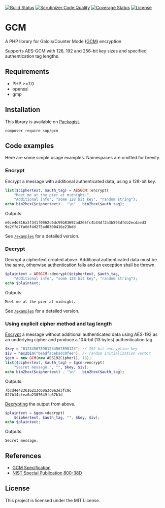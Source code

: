 [![Build Status](https://travis-ci.org/sop/gcm.svg?branch=master)](https://travis-ci.org/sop/gcm)
[![Scrutinizer Code Quality](https://scrutinizer-ci.com/g/sop/gcm/badges/quality-score.png?b=master)](https://scrutinizer-ci.com/g/sop/gcm/?branch=master)
[![Coverage Status](https://coveralls.io/repos/github/sop/gcm/badge.svg?branch=master)](https://coveralls.io/github/sop/gcm?branch=master)
[![License](https://poser.pugx.org/sop/gcm/license)](https://github.com/sop/gcm/blob/master/LICENSE)

# GCM

A PHP library for Galois/Counter Mode
([GCM](http://csrc.nist.gov/groups/ST/toolkit/BCM/documents/proposedmodes/gcm/gcm-spec.pdf))
encryption.

Supports AES-GCM with 128, 192 and 256-bit key sizes and specified
authentication tag lengths.

## Requirements

-   PHP >=7.0
-   openssl
-   gmp

## Installation

This library is available on
[Packagist](https://packagist.org/packages/sop/gcm).

    composer require sop/gcm

## Code examples

Here are some simple usage examples. Namespaces are omitted for brevity.

### Encrypt

Encrypt a message with additional authenticated data, using a 128-bit key.

```php
list($ciphertext, $auth_tag) = AESGCM::encrypt(
    "Meet me at the pier at midnight.",
    "Additional info", "some 128 bit key", "random string");
echo bin2hex($ciphertext) . "\n" . bin2hex($auth_tag);
```

Outputs:

    e0ce4d816a3f341f0062c6dc99b83692ad265fc4b34df2a3b593dfdb2ecdaed3
    9e2ffd7fa0df4d275ad0300416e23bdd

See [`/examples`](https://github.com/sop/gcm/blob/master/examples/encrypt.php) for a detailed version.

### Decrypt

Decrypt a ciphertext created above. Additional authenticated data must
be the same, otherwise authentication fails and an exception shall be thrown.

```php
$plaintext = AESGCM::decrypt($ciphertext, $auth_tag,
    "Additional info", "some 128 bit key", "random string");
echo $plaintext;
```

Outputs:

    Meet me at the pier at midnight.

See [`/examples`](https://github.com/sop/gcm/blob/master/examples/decrypt.php) for a detailed version.

### Using explicit cipher method and tag length

[Encrypt](https://github.com/sop/gcm/blob/master/examples/explicit-encrypt.php)
a message without additional authenticated data using AES-192
as an underlying cipher and produce a 104-bit (13 bytes) authentication tag.

```php
$key = "012345678901234567890123"; // 192-bit encryption key
$iv = hex2bin("beadfacebadc0fee"); // random initialization vector
$gcm = new GCM(new AES192Cipher(), 13);
list($ciphertext, $auth_tag) = $gcm->encrypt(
    "Secret message.", "", $key, $iv);
echo bin2hex($ciphertext) . "\n" . bin2hex($auth_tag);
```

Outputs:

    7bcd4e423016213c60a3c0a3e3fc0c
    027b14cfea0a2307649fc67b1d

[Decrypting](https://github.com/sop/gcm/blob/master/examples/explicit-decrypt.php)
the output from above.

```php
$plaintext = $gcm->decrypt(
    $ciphertext, $auth_tag, "", $key, $iv);
echo $plaintext;
```

Outputs:

    Secret message.

## References

-   [GCM Specification](http://csrc.nist.gov/groups/ST/toolkit/BCM/documents/proposedmodes/gcm/gcm-spec.pdf)
-   [NIST Special Publication 800-38D](http://csrc.nist.gov/publications/nistpubs/800-38D/SP-800-38D.pdf)

## License

This project is licensed under the MIT License.
